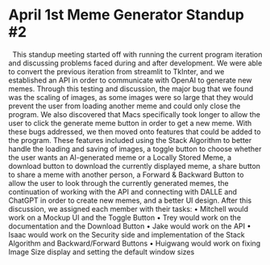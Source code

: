 # April 1st Meme Generator Standup #2
&nbsp; This standup meeting started off with running the current program iteration and discussing problems faced during and 
after development. We were able to convert the previous iteration from streamlit to TkInter, and we established an API 
in order to communicate with OpenAI to generate new memes. Through this testing and discussion, the major bug that we 
found was the scaling of images, as some images were so large that they would prevent the user from loading another meme 
and could only close the program. We also discovered that Macs specifically took longer to allow the user to click the 
generate meme button in order to get a new meme. With these bugs addressed, we then moved onto features that could be 
added to the program. These features included using the Stack Algorithm to better handle the loading and saving of images, 
a toggle button to choose whether the user wants an AI-generated meme or a Locally Stored Meme, a download button to 
download the currently displayed meme, a share button to share a meme with another person, a Forward & Backward Button to 
allow the user to look through the currently generated memes, the continuation of working with the API and connecting with 
DALLE and ChatGPT in order to create new memes, and a better UI design. After this discussion, we assigned each member with 
their tasks:
•	Mitchell would work on a Mockup UI and the Toggle Button
•	Trey would work on the documentation and the Download Button
•	Jake would work on the API
•	Isaac would work on the Security side and implementation of the Stack Algorithm and Backward/Forward Buttons
•	Huigwang would work on fixing Image Size display and setting the default window sizes
